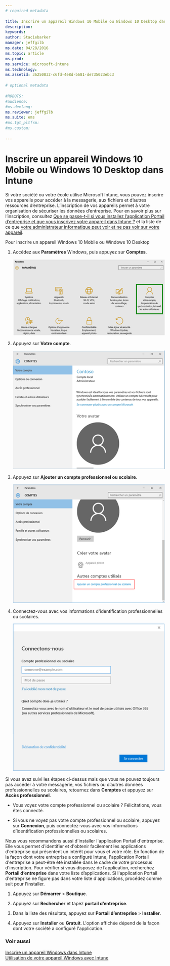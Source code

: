 ```yaml
---
# required metadata

title: Inscrire un appareil Windows 10 Mobile ou Windows 10 Desktop dans Intune | Microsoft Intune
description:
keywords:
author: Staciebarker
manager: jeffgilb
ms.date: 04/28/2016
ms.topic: article
ms.prod:
ms.service: microsoft-intune
ms.technology:
ms.assetid: 36250832-c6fd-4e8d-b681-de735023ebc3

# optional metadata

#ROBOTS:
#audience:
#ms.devlang:
ms.reviewer: jeffgilb
ms.suite: ems
#ms.tgt_pltfrm:
#ms.custom:

---
```



# Inscrire un appareil Windows 10 Mobile ou Windows 10 Desktop dans Intune

Si votre société ou votre école utilise Microsoft Intune, vous pouvez inscrire vos appareils pour accéder à la messagerie, aux fichiers et d’autres ressources d’entreprise. L’inscription de vos appareils permet à votre organisation de sécuriser les données d’entreprise. Pour en savoir plus sur l’inscription, consultez [Que se passe-t-il si vous installez l’application Portail d’entreprise et que vous inscrivez votre appareil dans Intune ?](what-happens-if-you-install-the-company-portal-app-and-enroll-your-device-in-intune-windows.md) et la liste de ce que [votre administrateur informatique peut voir et ne pas voir sur votre appareil](what-can-your-it-administrator-see-when-you-enroll-your-device-in-intune-windows.md).

Pour inscrire un appareil Windows 10 Mobile ou Windows 10 Desktop

1.  Accédez aux **Paramètres** Windows, puis appuyez sur **Comptes**.

    ![settings-accounts](./media/W10-enroll-1-settings-accounts.png)

2.  Appuyez sur **Votre compte**.

    ![your-account](./media/W10-enroll-2-accounts-your-account.png)

3.  Appuyez sur **Ajouter un compte professionnel ou scolaire**.

    ![add-work-school-account](./media/W10-enroll-3-add-work-school-acct.png)

4.  Connectez-vous avec vos informations d'identification professionnelles ou scolaires.

    ![sign-in](./media/W10-enroll-4-sign-in.png)

Si vous avez suivi les étapes ci-dessus mais que vous ne pouvez toujours pas accéder à votre messagerie, vos fichiers ou d’autres données professionnelles ou scolaires, retournez dans **Comptes** et appuyez sur **Accès professionnel**.

-   Vous voyez votre compte professionnel ou scolaire ? Félicitations, vous êtes connecté.

-   Si vous ne voyez pas votre compte professionnel ou scolaire, appuyez sur **Connexion**, puis connectez-vous avec vos informations d’identification professionnelles ou scolaires.

Nous vous recommandons aussi d'installer l'application Portail d'entreprise. Elle vous permet d'identifier et d'obtenir facilement les applications d'entreprise qui présentent un intérêt pour vous et votre rôle. En fonction de la façon dont votre entreprise a configuré Intune, l'application Portail d'entreprise a peut-être été installée dans le cadre de votre processus d'inscription. Pour vérifier si vous disposez de l’application, recherchez **Portail d’entreprise** dans votre liste d’applications. Si l'application Portail d'entreprise ne figure pas dans votre liste d'applications, procédez comme suit pour l'installer.

1.  Appuyez sur **Démarrer** &gt; **Boutique**.

2.  Appuyez sur **Rechercher** et tapez **portail d’entreprise**.

3.  Dans la liste des résultats, appuyez sur **Portail d’entreprise** &gt; **Installer**.

4.  Appuyez sur **Installer** ou **Gratuit**. L'option affichée dépend de la façon dont votre société a configuré l'application.



### Voir aussi
[Inscrire un appareil Windows dans Intune](enroll-your-device-in-intune-windows.md)</br>
[Utilisation de votre appareil Windows avec Intune](using-your-windows-device-with-intune.md)



<!--HONumber=May16_HO1-->


